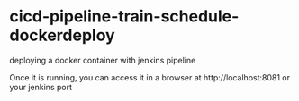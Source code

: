 # cicd-pipeline-train-schedule-dockerdeploy

deploying a docker container with jenkins pipeline

Once it is running, you can access it in a browser at http://localhost:8081 or your jenkins port
